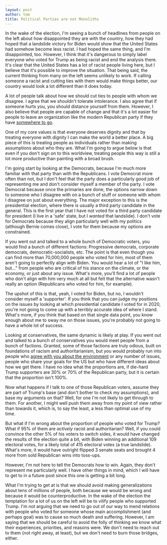 ```yaml
---
layout: post
author: tom
title: Political Parties are not Monoliths
---
```

In the wake of the election, I'm seeing a bunch of headlines from people on the left about how disappointed they are with the country, how they had hoped that a landslide victory for Biden would show that the United States had somehow become less racist. I had hoped the same thing, and I'm disappointed, too. However, I think that it's dangerous to simply label everyone who voted for Trump as being racist and end the analysis there. It's clear that the United States has a lot of racist people living here, but I believe that it's possible to improve the situation. That being said, the current thinking from many on the left seems unlikely to work. If calling someone a racist and cutting ties with them would make things better, our country would look a lot different than it does today.

A lot of people talk about how we should cut ties to people with whom we disagree. I agree that we shouldn't tolerate intolerance. I also agree that if someone hurts you, you should distance yourself from them. However, I also believe that people are capable of change and that it's a lot easier for people to leave an organization like the modern Republican party if they have [somewhere to go](https://www.lifeafterhate.org/).

One of my core values is that everyone deserves dignity and that by treating everyone with dignity I can make the world a better place. A big piece of this is treating people as individuals rather than making assumptions about who they are. What I'm going to argue below is that even if you don't sign on to this worldview, treating people this way is still a lot more productive than painting with a broad brush.

I'm going start by looking at the Democrats, because I'm much more familiar with that party than with the Republicans. I vote Democrat more often than not, but I don't feel that the party does a particularly good job of representing me and don't consider myself a member of the party. I vote Democrat because once the primaries are done, the options narrow down to someone who I disagree with on a bunch of stuff or someone with whom I disagree on just about everything. The major exception to this is the presidential election, where there is usually a third party candidate in the general. This is the first year that I have not voted for a third party candidate for president (I live in a 'safe' state, but I *wanted* that landslide). I don't vote for Democrats because they align particularly well with my politics (although Bernie comes close), I vote for them because my options are constrained.

If you went out and talked to a whole bunch of Democratic voters, you would find a bunch of different factions:
Progressive democrats, corporate democrats, democratic-socialists, etc. The point is that even though you can find more than 70,000,000 people who voted for him, most of them aren't going to perfectly align with Biden. You would hear a lot of "I like him, but..." from people who are critical of his stance on the climate, or the economy, or just about any issue. What's more, you'll find a lot of people who don't align with him very much at all but felt that the alternative wasn't really an option (Republicans who voted for him, for example).

The upshot of this is that, yeah, I voted for Biden, but no, I wouldn't consider myself a 'supporter'. If you think that you can judge my positions on the issues by looking at which presidential candidate I voted for in 2020, you're not going to come up with a terribly accurate idea of where I stand. What's more, if you think that based on that single data point, you know enough about me to sway me on those issues, you're probably not going to have a whole lot of success.

Looking at conservatives, the same dynamic is likely at play. If you went out and talked to a bunch of conservatives you would meet people from a bunch of factions. Granted, some of those factions are truly odious, built on foundations of racism and authoritarianism, but you would probably run into people who [agree with you about the environment](https://gimletmedia.com/shows/howtosaveaplanet/gmhwdon/making-republicans-environmentalists) or any number of issues, people who share your goals for the US but who have different ideas about how we get there. I have no idea what the proportions are, if die-hard Trump supporters are 30% or 70% of the Republican party, but it is certain that the proportion isn't 100%.

Now what happens if I talk to one of those Republican voters, assume they are part of Trump's base (and don't bother to check my assumptions), and base my arguments on that? Well, for one I'm not likely to get through to them. For another, I might well push them away from my point of view rather than towards it, which is, to say the least, a less than optimal use of my time.

But what if I'm wrong about the proportion of people who voted for Trump? What if 95% of them are *actively* racist and authoritarian? Well, if you could convince the other 5% of his voters to switch sides, it would have changed the results of the election quite a bit, with Biden winning an additional 109 electoral votes, for a likely total of 415 electoral votes (a true landslide). What's more, it would have outright flipped 3 senate seats and brought 4 more from sold Republican wins into toss-ups.

However, I'm not here to tell the Democrats how to win. Again, they don't represent me particularly well. I have other things in mind, which I will have to get to in a future post since this one is getting a bit long.

What I'm trying to get at is that we should avoid making generalizations about tens of millions of people, both because we would be wrong and because it would be counterproductive. In the wake of the election the temptation for a lot of us on the left will be to vilify people who supported Trump. I'm not arguing that we need to go out of our way to mend relations with people who voted for someone whose main accomplishment (and perhaps goal) was to cause so much death and suffering. However, I am saying that we should be careful to avoid the folly of thinking we know what their experiences, priorities, and reasons were. We don't need to reach out to them (not right away, at least), but we don't need to burn those bridges, either.
